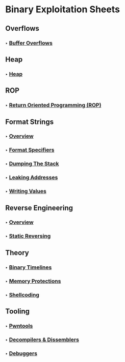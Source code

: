 # Binary Exploitation Sheets

## Overflows

### ‣ [Buffer Overflows](./BufferOverflows/BufferOverflows.md)

## Heap

### ‣ [Heap](./HeapExploits/HeapExploits.md)

## ROP

### ‣ [Return Oriented Programming (ROP)](./ROP/ROP.md)

## Format Strings

### ‣ [Overview](./FormatStrings/FormatStrings.md#overview)

### ‣ [Format Specifiers](./FormatStrings/FormatStrings.md#layout-of-format-specifier-flags)

### ‣ [Dumping The Stack](./FormatStrings/FormatStrings.md#dumping-the-stack) 

### ‣ [Leaking Addresses](./FormatStrings/FormatStrings.md#dumping-the-stack)

### ‣ [Writing Values](./FormatStrings/FormatStrings.md#writing-values-in-dynamic-ecosystems)

## Reverse Engineering

### ‣ [Overview](./Reversing/Reversing.md#overview)

### ‣ [Static Reversing](./Reversing/Reversing.md#static-reversing)

## Theory

### ‣ [Binary Timelines](./Theory/BinaryTimelines.md)

### ‣ [Memory Protections](./Theory/MemoryProtections.md)

### ‣ [Shellcoding](./Theory/Shellcoding.md)

## Tooling

### ‣ [Pwntools](./Tooling/Tooling.md#exploit-writing)

### ‣ [Decompilers & Dissemblers](./Tooling/Tooling.md#decompilers-and-disassemblers)

### ‣ [Debuggers](./Tooling/Tooling.md#debuggers)